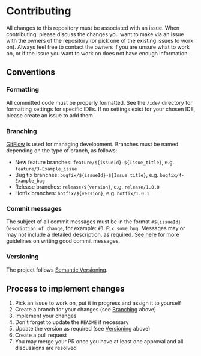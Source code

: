 # Contributing

All changes to this repository must be associated with an issue. When contributing, please discuss
the changes you want to make via an issue with the owners of the repository (or pick one of the 
existing issues to work on). Always feel free to contact the owners if you are unsure what to work
on, or if the issue you want to work on does not have enough information.

## Conventions

### Formatting

All committed code must be properly formatted. See the `/ide/` directory for formatting settings
for specific IDEs. If no settings exist for your chosen IDE, please create an issue to add them.

### Branching

[GitFlow](https://nvie.com/posts/a-successful-git-branching-model/) is used for managing 
development. Branches must be named depending on the type of branch, as follows:

- New feature branches: `feature/${issueId}-${Issue_title}`, e.g. `feature/3-Example_issue`
- Bug fix branches: `bugfix/${issueId}-${Issue_title}`, e.g. `bugfix/4-Example_bug`
- Release branches: `release/${version}`, e.g. `release/1.0.0`
- Hotfix branches: `hotfix/${version}`, e.g. `hotfix/1.0.1`

### Commit messages

The subject of all commit messages must be in the format `#${issueId} Description of change`, for
example: `#3 Fix some bug`. Messages may or may not include a detailed description, as required. 
[See here](https://chris.beams.io/posts/git-commit/) for more guidelines on writing good commit 
messages.

### Versioning

The project follows [Semantic Versioning](https://semver.org/).

## Process to implement changes

1. Pick an issue to work on, put it in progress and assign it to yourself
1. Create a branch for your changes (see [Branching](#Branching) above)
1. Implement your changes
1. Don't forget to update the `README` if necessary
1. Update the version as required (see [Versioning](#Versioning) above)
1. Create a pull request
1. You may merge your PR once you have at least one approval and all discussions are resolved
